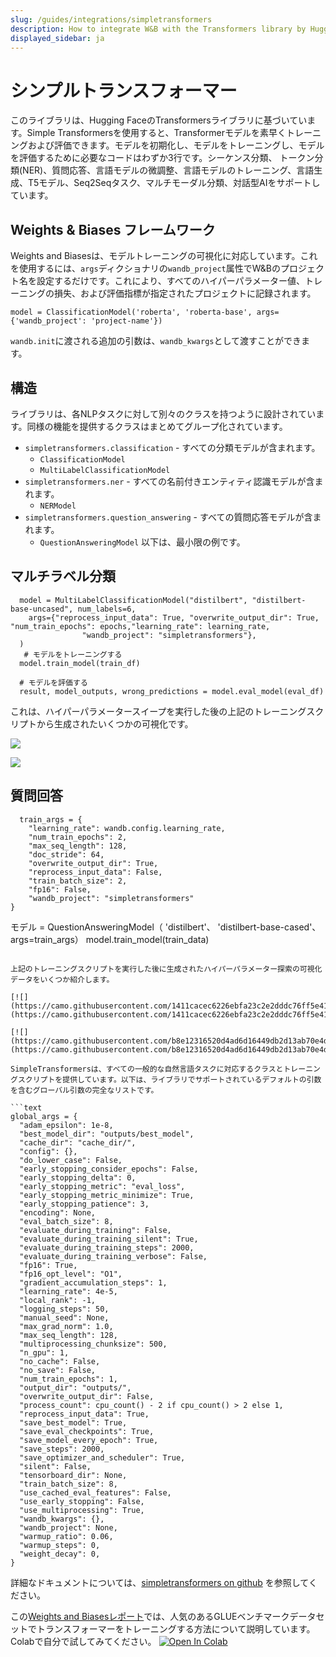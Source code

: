 ```yaml
---
slug: /guides/integrations/simpletransformers
description: How to integrate W&B with the Transformers library by Hugging Face.
displayed_sidebar: ja
---
```


# シンプルトランスフォーマー

このライブラリは、Hugging FaceのTransformersライブラリに基づいています。Simple Transformersを使用すると、Transformerモデルを素早くトレーニングおよび評価できます。モデルを初期化し、モデルをトレーニングし、モデルを評価するために必要なコードはわずか3行です。シーケンス分類、 トークン分類(NER)、質問応答、言語モデルの微調整、言語モデルのトレーニング、言語生成、T5モデル、Seq2Seqタスク、マルチモーダル分類、対話型AIをサポートしています。

## Weights & Biases フレームワーク

Weights and Biasesは、モデルトレーニングの可視化に対応しています。これを使用するには、`args`ディクショナリの`wandb_project`属性でW&Bのプロジェクト名を設定するだけです。これにより、すべてのハイパーパラメーター値、トレーニングの損失、および評価指標が指定されたプロジェクトに記録されます。

```text
model = ClassificationModel('roberta', 'roberta-base', args={'wandb_project': 'project-name'})
```

`wandb.init`に渡される追加の引数は、`wandb_kwargs`として渡すことができます。

## 構造

ライブラリは、各NLPタスクに対して別々のクラスを持つように設計されています。同様の機能を提供するクラスはまとめてグループ化されています。

* `simpletransformers.classification` - すべての分類モデルが含まれます。
  * `ClassificationModel`
  * `MultiLabelClassificationModel`
* `simpletransformers.ner` - すべての名前付きエンティティ認識モデルが含まれます。
  * `NERModel`
* `simpletransformers.question_answering` - すべての質問応答モデルが含まれます。
  * `QuestionAnsweringModel`
以下は、最小限の例です。

## マルチラベル分類

```text
  model = MultiLabelClassificationModel("distilbert", "distilbert-base-uncased", num_labels=6,
    args={"reprocess_input_data": True, "overwrite_output_dir": True, "num_train_epochs": epochs,"learning_rate": learning_rate,
                "wandb_project": "simpletransformers"},
  )
   # モデルをトレーニングする
  model.train_model(train_df)

  # モデルを評価する
  result, model_outputs, wrong_predictions = model.eval_model(eval_df)
```

これは、ハイパーパラメータースイープを実行した後の上記のトレーニングスクリプトから生成されたいくつかの可視化です。

[![](https://camo.githubusercontent.com/3beab1ca06813523711ff7750cb592430b786834/68747470733a2f2f692e696d6775722e636f6d2f6f63784e676c642e706e67)](https://camo.githubusercontent.com/3beab1ca06813523711ff7750cb592430b786834/68747470733a2f2f692e696d6775722e636f6d2f6f63784e676c642e706e67)

[![](https://camo.githubusercontent.com/b864ca220ddd4228027743790ac30741d1f435ad/68747470733a2f2f692e696d6775722e636f6d2f5252423432374d2e706e67)](https://camo.githubusercontent.com/b864ca220ddd4228027743790ac30741d1f435ad/68747470733a2f2f692e696d6775722e636f6d2f5252423432374d2e706e67)

## 質問回答

```text
  train_args = {
    "learning_rate": wandb.config.learning_rate,
    "num_train_epochs": 2,
    "max_seq_length": 128,
    "doc_stride": 64,
    "overwrite_output_dir": True,
    "reprocess_input_data": False,
    "train_batch_size": 2,
    "fp16": False,
    "wandb_project": "simpletransformers"
}
```
モデル = QuestionAnsweringModel（ 'distilbert'、 'distilbert-base-cased'、args=train_args）
model.train_model(train_data)
```

上記のトレーニングスクリプトを実行した後に生成されたハイパーパラメーター探索の可視化データをいくつか紹介します。

[![](https://camo.githubusercontent.com/1411cacec6226ebfa23c2e2dddc76ff5e41c136d/68747470733a2f2f692e696d6775722e636f6d2f7664636d7855532e706e67)](https://camo.githubusercontent.com/1411cacec6226ebfa23c2e2dddc76ff5e41c136d/68747470733a2f2f692e696d6775722e636f6d2f7664636d7855532e706e67)

[![](https://camo.githubusercontent.com/b8e12316520d4ad6d16449db2d13ab70e4d4a6e9/68747470733a2f2f692e696d6775722e636f6d2f395732775677732e706e67)](https://camo.githubusercontent.com/b8e12316520d4ad6d16449db2d13ab70e4d4a6e9/68747470733a2f2f692e696d6775722e636f6d2f395732775677732e706e67)

SimpleTransformersは、すべての一般的な自然言語タスクに対応するクラスとトレーニングスクリプトを提供しています。以下は、ライブラリでサポートされているデフォルトの引数を含むグローバル引数の完全なリストです。

```text
global_args = {
  "adam_epsilon": 1e-8,
  "best_model_dir": "outputs/best_model",
  "cache_dir": "cache_dir/",
  "config": {},
  "do_lower_case": False,
  "early_stopping_consider_epochs": False,
  "early_stopping_delta": 0,
  "early_stopping_metric": "eval_loss",
  "early_stopping_metric_minimize": True,
  "early_stopping_patience": 3,
  "encoding": None,
  "eval_batch_size": 8,
  "evaluate_during_training": False,
  "evaluate_during_training_silent": True,
  "evaluate_during_training_steps": 2000,
  "evaluate_during_training_verbose": False,
  "fp16": True,
  "fp16_opt_level": "O1",
  "gradient_accumulation_steps": 1,
  "learning_rate": 4e-5,
  "local_rank": -1,
  "logging_steps": 50,
  "manual_seed": None,
  "max_grad_norm": 1.0,
  "max_seq_length": 128,
  "multiprocessing_chunksize": 500,
  "n_gpu": 1,
  "no_cache": False,
  "no_save": False,
  "num_train_epochs": 1,
  "output_dir": "outputs/",
  "overwrite_output_dir": False,
  "process_count": cpu_count() - 2 if cpu_count() > 2 else 1,
  "reprocess_input_data": True,
  "save_best_model": True,
  "save_eval_checkpoints": True,
  "save_model_every_epoch": True,
  "save_steps": 2000,
  "save_optimizer_and_scheduler": True,
  "silent": False,
  "tensorboard_dir": None,
  "train_batch_size": 8,
  "use_cached_eval_features": False,
  "use_early_stopping": False,
  "use_multiprocessing": True,
  "wandb_kwargs": {},
  "wandb_project": None,
  "warmup_ratio": 0.06,
  "warmup_steps": 0,
  "weight_decay": 0,
}
```
詳細なドキュメントについては、[simpletransformers on github](https://github.com/ThilinaRajapakse/simpletransformers) を参照してください。

この[Weights and Biasesレポート](https://app.wandb.ai/cayush/simpletransformers/reports/Using-simpleTransformer-on-common-NLP-applications---Vmlldzo4Njk2NA)では、人気のあるGLUEベンチマークデータセットでトランスフォーマーをトレーニングする方法について説明しています。Colabで自分で試してみてください。 [![Open In Colab](https://camo.githubusercontent.com/52feade06f2fecbf006889a904d221e6a730c194/68747470733a2f2f636f6c61622e72657365617263682e676f6f676c652e636f6d2f6173736574732f636f6c61622d62616467652e737667)](https://colab.research.google.com/drive/1oXROllqMqVvBFcPgTKJRboTq96uWuqSz?usp=sharing)
